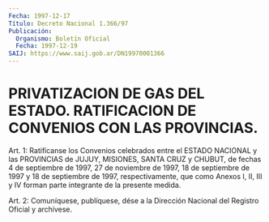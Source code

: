```yaml
---
Fecha: 1997-12-17
Título: Decreto Nacional 1.366/97
Publicación:
  Organismo: Boletín Oficial
  Fecha: 1997-12-19
SAIJ: https://www.saij.gob.ar/DN19970001366
---
```

# PRIVATIZACION DE GAS DEL ESTADO. RATIFICACION DE CONVENIOS CON LAS PROVINCIAS.

<a id="1"></a>
Art. 1: Ratifícanse los Convenios  celebrados  entre el ESTADO NACIONAL y las PROVINCIAS de JUJUY, MISIONES, SANTA CRUZ  y CHUBUT, de fechas 4 de septiembre de 1997, 27 de noviembre de 1997,  18  de septiembre de 1997 y 18 de septiembre de 1997, respectivamente, que como  Anexos I, II, III y IV forman parte integrante de la presente medida.

<a id="2"></a>
Art.  2: Comuníquese, publíquese, dése a la Dirección Nacional del Registro  Oficial  y  archívese.